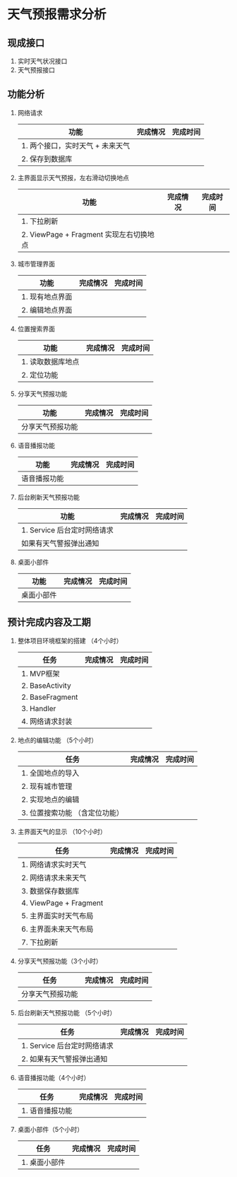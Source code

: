 # 天气预报需求分析

## 现成接口

1. 实时天气状况接口
2. 天气预报接口

## 功能分析

1. 网络请求

   | 功能| 完成情况 | 完成时间|
   | --- |:---:|:---:|
   | 1. 两个接口，实时天气 + 未来天气 | | |
   | 2. 保存到数据库 | | |

1. 主界面显示天气预报，左右滑动切换地点

   | 功能| 完成情况 | 完成时间|
   | --- |:---:|:---:|
   | 1. 下拉刷新 | | |
   | 2. ViewPage + Fragment 实现左右切换地点 | | |

2. 城市管理界面

   | 功能| 完成情况 | 完成时间|
   | --- |:---:|:---:|
   | 1. 现有地点界面 | | |
   | 2. 编辑地点界面 | | |

3. 位置搜索界面

   | 功能| 完成情况 | 完成时间|
   | --- |:---:|:---:|
   | 1. 读取数据库地点 | | |
   | 2. 定位功能 | | |

4. 分享天气预报功能

   | 功能| 完成情况 | 完成时间|
   | --- |:---:|:---:|
   | 分享天气预报功能 | | |

5. 语音播报功能

   | 功能| 完成情况 | 完成时间|
   | --- |:---:|:---:|
   | 语音播报功能 | | |

6. 后台刷新天气预报功能

   | 功能| 完成情况 | 完成时间|
   | --- |:---:|:---:|
   | 1. Service 后台定时网络请求 | | |
   | 如果有天气警报弹出通知 |

5. 桌面小部件

   | 功能| 完成情况 | 完成时间|
   | --- |:---:|:---:|
   | 桌面小部件 | | |

## 预计完成内容及工期

1. 整体项目环境框架的搭建 （4个小时）

   | 任务 | 完成情况 | 完成时间|
   | --- |:---:|:---:|
   | 1. MVP框架 | | |
   | 2. BaseActivity | | |
   | 2. BaseFragment | | |
   | 3. Handler | | |
   | 4. 网络请求封装 | | |

2. 地点的编辑功能 （5个小时）

   | 任务 | 完成情况 | 完成时间|
   | --- |:---:|:---:|
   | 1. 全国地点的导入 | | |
   | 2. 现有城市管理 | | |
   | 2. 实现地点的编辑| | |
   | 3. 位置搜索功能 （含定位功能） | | |
3. 主界面天气的显示 （10个小时）

   | 任务 | 完成情况 | 完成时间|
   | --- |:---:|:---:|
   | 1. 网络请求实时天气 | | |
   | 2. 网络请求未来天气 | | |
   | 3. 数据保存数据库 | | |
   | 4. ViewPage + Fragment | | |
   | 5. 主界面实时天气布局 | | |
   | 6. 主界面未来天气布局 | | |
   | 7. 下拉刷新 | | |

4. 分享天气预报功能（3个小时）

   | 任务 | 完成情况 | 完成时间|
   | --- |:---:|:---:|
   | 分享天气预报功能 | | |

5. 后台刷新天气预报功能 （5个小时）

   | 任务 | 完成情况 | 完成时间|
   | --- |:---:|:---:|
   | 1. Service 后台定时网络请求 | | |
   | 2. 如果有天气警报弹出通知 | | |

6. 语音播报功能（4个小时）

   | 任务 | 完成情况 | 完成时间|
   | --- |:---:|:---:|
   | 1. 语音播报功能 | | |

7. 桌面小部件（5个小时）

   | 任务 | 完成情况 | 完成时间|
   | --- |:---:|:---:|
   | 1. 桌面小部件 | | |